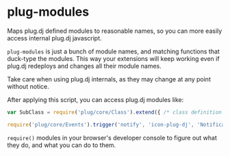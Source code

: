 # plug-modules

Maps plug.dj defined modules to reasonable names, so you can more easily access internal plug.dj javascript.

`plug-modules` is just a bunch of module names, and matching functions that duck-type the modules. This way your extensions will keep working even if plug.dj redeploys and changes all their module names.

Take care when using plug.dj internals, as they may change at any point without notice.

After applying this script, you can access plug.dj modules like:

```javascript
var SubClass = require('plug/core/Class').extend({ /* class definition */ });

require('plug/core/Events').trigger('notify', 'icon-plug-dj', 'Notification text');
```

`require()` modules in your browser's developer console to figure out what they do, and what you can do to them.
